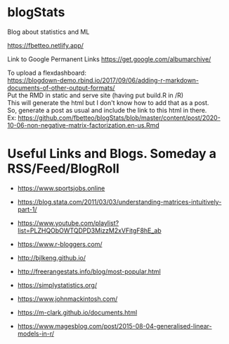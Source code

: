 # blogStats
Blog about statistics and ML

https://fbetteo.netlify.app/

Link to Google Permanent Links
https://get.google.com/albumarchive/

To upload a flexdashboard:  
https://blogdown-demo.rbind.io/2017/09/06/adding-r-markdown-documents-of-other-output-formats/  
Put the RMD in static and serve site (having put build.R in /R)  
This will generate the html but I don't know how to add that as a post.  
So, generate a post as usual and include the link to this html in there.  
Ex: https://github.com/fbetteo/blogStats/blob/master/content/post/2020-10-06-non-negative-matrix-factorization.en-us.Rmd  


# Useful Links and Blogs. Someday a RSS/Feed/BlogRoll

* https://www.sportsjobs.online

* https://blog.stata.com/2011/03/03/understanding-matrices-intuitively-part-1/

* https://www.youtube.com/playlist?list=PLZHQObOWTQDPD3MizzM2xVFitgF8hE_ab

* https://www.r-bloggers.com/

* http://bjlkeng.github.io/

* http://freerangestats.info/blog/most-popular.html

* https://simplystatistics.org/

* https://www.johnmackintosh.com/

* https://m-clark.github.io/documents.html

* https://www.magesblog.com/post/2015-08-04-generalised-linear-models-in-r/

